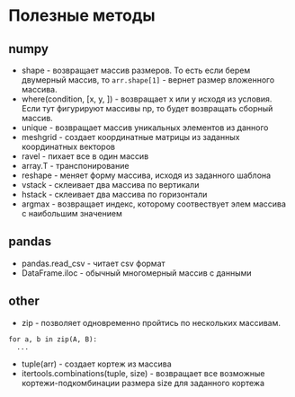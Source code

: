 # Полезные методы

## numpy

* shape - возвращает массив размеров. То есть если берем двумерный массив, то ```arr.shape[1]``` - вернет размер вложенного массива.
* where(condition, [x, y, ]) - возвращает x или y исходя из условия. Если тут фигурируют массивы np, то будет возвращать сборный массив.
* unique - возвращает массив уникальных элементов из данного
* meshgrid - создает координатные матрицы из заданных координатных векторов
* ravel - пихает все в один массив
* array.T - транспонирование
* reshape - меняет форму массива, исходя из заданного шаблона
* vstack - склеивает два массива по вертикали
* hstack - склеивает два массива по горизонтали
* argmax - возвращает индекс, которому соотвествует элем массива с наибольшим значением

## pandas

* pandas.read_csv - читает csv формат
* DataFrame.iloc - обычный многомерный массив с данными

## other

* zip - позволяет одновременно пройтись по нескольких массивам.
```
for a, b in zip(A, B):
  ...
```
* tuple(arr) - создает кортеж из массива
* itertools.combinations(tuple, size) - возвращает все возможные кортежи-подкомбинации размера size для заданного кортежа
